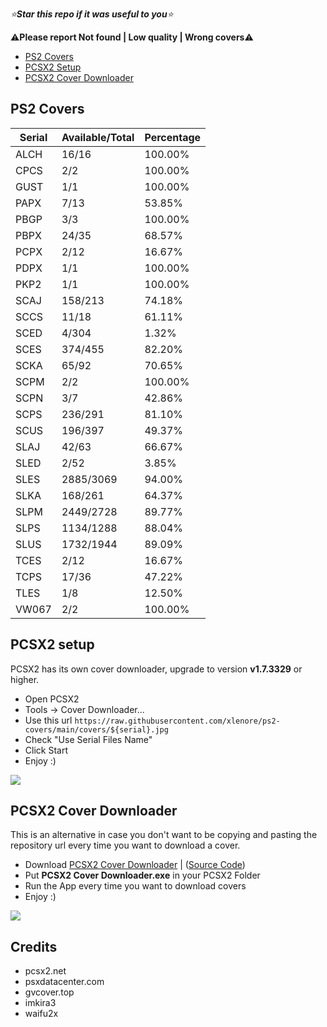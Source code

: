 *⭐**Star this repo if it was useful to you**⭐*

⚠️**Please report Not found | Low quality | Wrong covers**⚠️

- [PS2 Covers](https://github.com/xlenore/ps2-covers#ps2-covers "PS2 Covers")
- [PCSX2 Setup](https://github.com/xlenore/ps2-covers#pcsx2-setup "PCSX2 Setup")
- [PCSX2 Cover Downloader](https://github.com/xlenore/ps2-covers#PCSX2-Cover-Downloader)

## PS2 Covers
| Serial |  Available/Total |  Percentage  |
| ------ |  --------------- |  ----------  |
| ALCH | 16/16 | 100.00% |
| CPCS | 2/2 | 100.00% |
| GUST | 1/1 | 100.00% |
| PAPX | 7/13 | 53.85% |
| PBGP | 3/3 | 100.00% |
| PBPX | 24/35 | 68.57% |
| PCPX | 2/12 | 16.67% |
| PDPX | 1/1 | 100.00% |
| PKP2 | 1/1 | 100.00% |
| SCAJ | 158/213 | 74.18% |
| SCCS | 11/18 | 61.11% |
| SCED | 4/304 | 1.32% |
| SCES | 374/455 | 82.20% |
| SCKA | 65/92 | 70.65% |
| SCPM | 2/2 | 100.00% |
| SCPN | 3/7 | 42.86% |
| SCPS | 236/291 | 81.10% |
| SCUS | 196/397 | 49.37% |
| SLAJ | 42/63 | 66.67% |
| SLED | 2/52 | 3.85% |
| SLES | 2885/3069 | 94.00% |
| SLKA | 168/261 | 64.37% |
| SLPM | 2449/2728 | 89.77% |
| SLPS | 1134/1288 | 88.04% |
| SLUS | 1732/1944 | 89.09% |
| TCES | 2/12 | 16.67% |
| TCPS | 17/36 | 47.22% |
| TLES | 1/8 | 12.50% |
| VW067 | 2/2 | 100.00% |

## PCSX2 setup
PCSX2 has its own cover downloader, upgrade to version **v1.7.3329** or higher.
- Open PCSX2
- Tools -> Cover Downloader...
- Use this url `https://raw.githubusercontent.com/xlenore/ps2-covers/main/covers/${serial}.jpg`
- Check "Use Serial Files Name"
- Click Start
- Enjoy :)

[![](https://i.imgur.com/jTGL0HH.gif)](https://i.imgur.com/jTGL0HH.gif)

## PCSX2 Cover Downloader
This is an alternative in case you don't want to be copying and pasting the repository url every time you want to download a cover.
- Download [PCSX2 Cover Downloader](https://github.com/xlenore/ps2-covers/raw/main/PCSX2-cover-downloader/PCSX2%20cover%20downloader.exe) | ([Source Code](https://raw.githubusercontent.com/xlenore/ps2-covers/main/PCSX2-cover-downloader/PCSX2%20cover%20downloader.py))
- Put **PCSX2 Cover Downloader.exe** in your PCSX2 Folder
- Run the App every time you want to download covers
- Enjoy :)

[![](https://i.imgur.com/TJ7R7cJ.png)](https://i.imgur.com/TJ7R7cJ.png)


## Credits
* pcsx2.net
* psxdatacenter.com
* gvcover.top
* imkira3
* waifu2x
